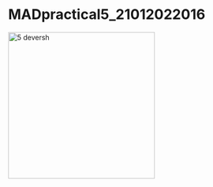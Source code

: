 # MADpractical5_21012022016
<img width="297" alt="5 deversh" src="https://user-images.githubusercontent.com/110801506/194768490-c9d2b8c7-fa2e-46fa-bc90-fa29dbe4aef1.PNG">
